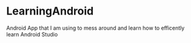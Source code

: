 # LearningAndroid
Android App that I am using to mess around and learn how to efficently learn Android Studio
